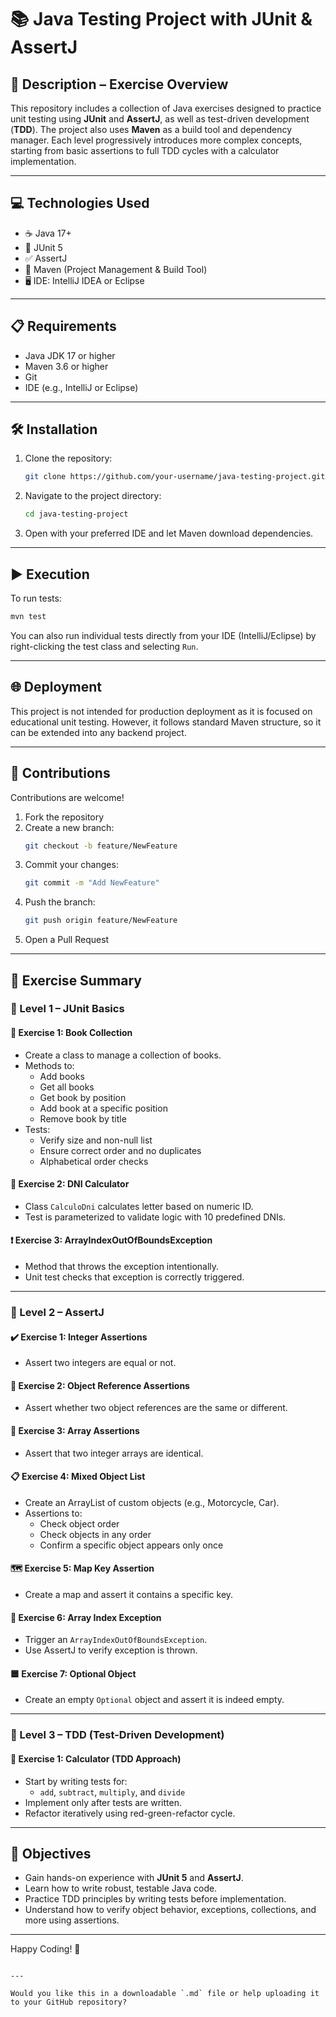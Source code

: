 # 📚 Java Testing Project with JUnit & AssertJ

## 📄 Description – Exercise Overview

This repository includes a collection of Java exercises designed to practice unit testing using **JUnit** and **AssertJ**, as well as test-driven development (**TDD**). The project also uses **Maven** as a build tool and dependency manager. Each level progressively introduces more complex concepts, starting from basic assertions to full TDD cycles with a calculator implementation.

---

## 💻 Technologies Used

- ☕ Java 17+
- 🧪 JUnit 5
- ✅ AssertJ
- 🧰 Maven (Project Management & Build Tool)
- 🖥️ IDE: IntelliJ IDEA or Eclipse

---

## 📋 Requirements

- Java JDK 17 or higher
- Maven 3.6 or higher
- Git
- IDE (e.g., IntelliJ or Eclipse)

---

## 🛠️ Installation

1. Clone the repository:
   ```bash
   git clone https://github.com/your-username/java-testing-project.git
   ```

2. Navigate to the project directory:
   ```bash
   cd java-testing-project
   ```

3. Open with your preferred IDE and let Maven download dependencies.

---

## ▶️ Execution

To run tests:

```bash
mvn test
```

You can also run individual tests directly from your IDE (IntelliJ/Eclipse) by right-clicking the test class and selecting `Run`.

---

## 🌐 Deployment

This project is not intended for production deployment as it is focused on educational unit testing. However, it follows standard Maven structure, so it can be extended into any backend project.

---

## 🤝 Contributions

Contributions are welcome!

1. Fork the repository
2. Create a new branch:
   ```bash
   git checkout -b feature/NewFeature
   ```
3. Commit your changes:
   ```bash
   git commit -m "Add NewFeature"
   ```
4. Push the branch:
   ```bash
   git push origin feature/NewFeature
   ```
5. Open a Pull Request

---

## 🧪 Exercise Summary

### 🧩 Level 1 – JUnit Basics

#### 📘 Exercise 1: Book Collection
- Create a class to manage a collection of books.
- Methods to:
  - Add books
  - Get all books
  - Get book by position
  - Add book at a specific position
  - Remove book by title
- Tests:
  - Verify size and non-null list
  - Ensure correct order and no duplicates
  - Alphabetical order checks

#### 🧮 Exercise 2: DNI Calculator
- Class `CalculoDni` calculates letter based on numeric ID.
- Test is parameterized to validate logic with 10 predefined DNIs.

#### ❗ Exercise 3: ArrayIndexOutOfBoundsException
- Method that throws the exception intentionally.
- Unit test checks that exception is correctly triggered.

---

### 🧩 Level 2 – AssertJ

#### ✔️ Exercise 1: Integer Assertions
- Assert two integers are equal or not.

#### 🧍 Exercise 2: Object Reference Assertions
- Assert whether two object references are the same or different.

#### 🔢 Exercise 3: Array Assertions
- Assert that two integer arrays are identical.

#### 📋 Exercise 4: Mixed Object List
- Create an ArrayList of custom objects (e.g., Motorcycle, Car).
- Assertions to:
  - Check object order
  - Check objects in any order
  - Confirm a specific object appears only once

#### 🗺️ Exercise 5: Map Key Assertion
- Create a map and assert it contains a specific key.

#### 🧨 Exercise 6: Array Index Exception
- Trigger an `ArrayIndexOutOfBoundsException`.
- Use AssertJ to verify exception is thrown.

#### 🟦 Exercise 7: Optional Object
- Create an empty `Optional` object and assert it is indeed empty.

---

### 🧩 Level 3 – TDD (Test-Driven Development)

#### 🧮 Exercise 1: Calculator (TDD Approach)
- Start by writing tests for:
  - `add`, `subtract`, `multiply`, and `divide`
- Implement only after tests are written.
- Refactor iteratively using red-green-refactor cycle.

---

## 🎯 Objectives

- Gain hands-on experience with **JUnit 5** and **AssertJ**.
- Learn how to write robust, testable Java code.
- Practice TDD principles by writing tests before implementation.
- Understand how to verify object behavior, exceptions, collections, and more using assertions.

---

Happy Coding! 🚀
```

---

Would you like this in a downloadable `.md` file or help uploading it to your GitHub repository?
